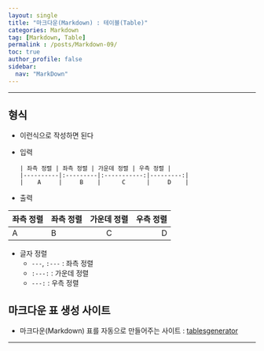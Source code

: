 ```yaml
---
layout: single
title: "마크다운(Markdown) : 테이블(Table)"
categories: Markdown
tag: [Markdown, Table]
permalink : /posts/Markdown-09/
toc: true
author_profile: false
sidebar:
  nav: "MarkDown"
---
```

  
<hr>

## 형식

* 이런식으로 작성하면 된다
* 입력

      | 좌측 정렬 | 좌측 정렬 | 가운데 정렬 | 우측 정렬 |
      |----------|:---------|:-----------:|---------:|
      |    A     |     B    |      C      |     D    |

* 출력

| 좌측 정렬 | 좌측 정렬 | 가운데 정렬 | 우측 정렬 |
|----------|:---------|:-----------:|---------:|
|    A     |     B    |      C      |     D    |

* 글자 정렬
  * `---`, `:---` : 좌측 정렬
  * `:---:` : 가운데 정렬
  * `---:` : 우측 정렬


## 마크다운 표 생성 사이트

* 마크다운(Markdown) 표를 자동으로 만들어주는 사이트 : [tablesgenerator](https://www.tablesgenerator.com/markdown_tables)

<hr>


